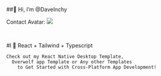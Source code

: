 ##👋 Hi, I’m @DaveInchy

Contact Avatar:
<img src="https://cdn.discordapp.com/attachments/1176999718803472414/1380987365002313800/discord.YvNSBafB8h.png?ex=6845e035&is=68448eb5&hm=89186cc67beb43cbade65930835ae68a35c26c668ab54c301e5c255b09cf6098&" type="image/png"></img>
[]("https://discord.gg/YvNSBafB8h")

<br>

#I 💖 React + Tailwind + Typescript

```
Check out my React Native Desktop Template, 
  Overwolf app Template or Any other Templates
    to Get Started with Cross-Platform App Development!
```

